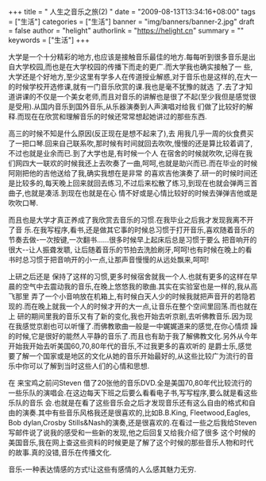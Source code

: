 +++
title = " 人生之音乐之旅(2) "
date = "2009-08-13T13:34:16+08:00"
tags = ["生活"]
categories = ["生活"]
banner = "img/banners/banner-2.jpg"
draft = false
author = "helight"
authorlink = "https://helight.cn"
summary = ""
keywords = ["生活"]
+++

大学是一个十分精彩的地方,也应该是接触音乐最佳的地方.每每听到很多音乐是出自大学校园,而也是在大学校园的传播下而走的更广.而大学我也确实接触了一 些,大学还是个好地方,至少这里有学多人在传道授业解惑,对于音乐也是这样的,在大一的时候学校开选修课,就有一门音乐欣赏的课.我也是毫不犹豫的就选 了.去了才知道讲课的不仅是一个美女老师,而且对音乐的讲解也是很了不起(至少我但是感觉很是受用).从国内音乐到国外音乐,从乐器演奏到人声演唱对给我 们做了比较好的解释.而现在在欣赏和理解音乐的时候还常常想起她讲过的那些东西.
<!--more-->
高三的时候不知是什么原因(反正现在是想不起来了),去 用我几乎一周的伙食费买了一把口琴.回来自己联系吹,那时候有时间就回去吹吹,慢慢的还是算比较着调了,不过也就是业余而已.到了大学也是,有时候一个人 在宿舍的时候就吹吹,记得在我们网四大一联欢的时候我还上去吹奏了一曲,呵呵,也就是助兴而已.而在毕业的时候阿刚把他的吉他送给了我,确实我想在是非常 的喜欢吉他演奏了.研一的时候时间还是比较多的,每天晚上回来就回去练习,不过后来松散了练习,到现在也就会弹两三首曲子,也就是凑活.到现在也就是在心 情不好或是心情比较好的时候去弹弹吉他或是吹吹口琴.

而且也是大学才真正养成了我欣赏去音乐的习惯.在我毕业之后我才发现我离不开了音 乐.在我写程序,看书,还是做其它事的时候总习惯于打开音乐,喜欢随着音乐的节奏去做-一次按键,一次翻书......很多时候早上起床后总是习惯于要么 把音响开的很大--让人振聋发聩, 让后随着音乐的节拍去洗脸刷牙,呵呵!也有时候在晚上的看书时总习惯于把音响开的小一点,让那声音慢慢的从远处飘来,呵呵!

上研之后还是 保持了这样的习惯,更多时候宿舍就我一个人.也就有更多的这样在早晨的空气中去震动我的音乐,在晚上悠悠我的歌曲.其实在实验室也是一样的,我从高飞那里 弄了一个小音响放在机箱上,有时候白天人少的时候我就把声音开的若隐若现的.而在晚上就我一个人的时候才开的大一点,让音乐在整个空间里回荡.而也就在上 研的期间里我的音乐又有了新的变化,我也开始去听京剧,去听佛教音乐.因为现在我感觉京剧也可以听懂了.而佛教歌曲一般是一中娓娓道来的感觉,在你心情烦 躁的时候,它是很好的能然人平静的音乐了.而且也有助于我了解佛教文化.另外从今年开始我开始去听美国60,70,80年代的音乐,不过我更多的喜欢听的 是爵士乐,感觉要了解一个国家或是地区的文化从她的音乐开始最好的,从这些比较广为流行的音乐中你可以了解到当时这些人们的心情和思想.

在 来宝鸡之前问Steven 借了20张他的音乐DVD.全是美国70,80年代比较流行的一些乐队的演唱会.在这边每天下班之后要么看看电子书,写写程序,要么就是看这些乐队的音乐 会.也就是在看了这些音乐会之后才发现音乐还有这么自由的格式和自由的演奏.其中有些音乐风格我还是很喜欢的,比如B.B.King, Fleetwood,Eagles, Bob dylan,Crosby Stills&amp;Nash的演奏,还是很喜欢的.在看过一些之后我给Steven写邮件说了说我的感受和一些新的发现,他之后回复又给我介绍了很多 这个时候的美国音乐,我在网上查这些资料的时候更是了解了这个时候的那些音乐人物和时代的故事.真的没错,音乐在传播文化.

音乐-一种表达情感的方式!让这些有感情的人么感其魅力无穷.